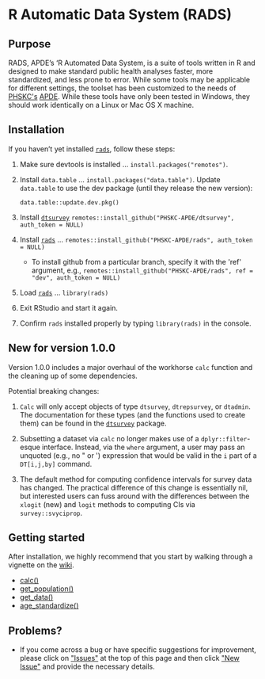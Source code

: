 # R Automatic Data System (RADS)

## Purpose
RADS, APDE’s ‘R Automated Data System, is a suite of tools written in R and designed to make standard public health analyses faster, more standardized, and less prone to error. While some tools may be applicable for different settings, the toolset has been customized to the needs of [PHSKC's](https://www.kingcounty.gov/depts/health.aspx) [APDE](https://www.kingcounty.gov/depts/health/data). While these tools have only been tested in Windows, they should work identically on a Linux or Mac OS X machine.    

## Installation

If you haven’t yet installed [`rads`](https://github.com/PHSKC-APDE/rads), follow these steps:

1. Make sure devtools is installed … `install.packages("remotes")`.

2. Install `data.table` ... `install.packages("data.table")`. Update `data.table` to use the dev package (until they release the new version):
   
   `data.table::update.dev.pkg()`

3. Install [`dtsurvey`](https://github.com/PHSKC-APDE/dtsurvey)
   `remotes::install_github("PHSKC-APDE/dtsurvey", auth_token = NULL)`

4. Install [`rads`](https://github.com/PHSKC-APDE/rads) …
    `remotes::install_github("PHSKC-APDE/rads", auth_token = NULL)`
    * To install github from a particular branch, specify it with the 'ref' argument, e.g., `remotes::install_github("PHSKC-APDE/rads", ref = "dev", auth_token = NULL)`

5. Load [`rads`](https://github.com/PHSKC-APDE/rads) … `library(rads)`

6. Exit RStudio and start it again. 

7. Confirm `rads` installed properly by typing `library(rads)` in the console.

## New for version 1.0.0
Version 1.0.0 includes a major overhaul of the workhorse `calc` function and the cleaning up of some dependencies.

Potential breaking changes:

1. `Calc` will only accept objects of type `dtsurvey`, `dtrepsurvey`, or `dtadmin`. The documentation for these types (and the functions used to create them) can be found in the [`dtsurvey`](https://github.com/PHSKC-APDE/dtsurvey) package.

2. Subsetting a dataset via `calc` no longer makes use of a `dplyr::filter`-esque interface. Instead, via the `where` argument, a user may pass an unquoted (e.g., no " or ') expression that would be valid in the `i` part of a `DT[i,j,by]` command.

3. The default method for computing confidence intervals for survey data has changed. The practical difference of this change is essentially nil, but interested users can fuss around with the differences between the `xlogit` (new) and `logit` methods to computing CIs via `survey::svyciprop`.

## Getting started
After installation, we highly recommend that you start by walking through a vignette on the [wiki](https://github.com/PHSKC-APDE/rads/wiki).
* [calc()](https://github.com/PHSKC-APDE/rads/wiki/calc)
* [get_population()](https://github.com/PHSKC-APDE/rads/wiki/get_population)
* [get_data()](https://github.com/PHSKC-APDE/rads/wiki/get_data)
* [age_standardize()](https://github.com/PHSKC-APDE/rads/wiki/age_standardize)

## Problems?
* If you come across a bug or have specific suggestions for improvement, please click on ["Issues"](https://github.com/PHSKC-APDE/rads/issues) at the top of this page and then click ["New Issue"](https://github.com/PHSKC-APDE/rads/issues/new/choose) and provide the necessary details. 

